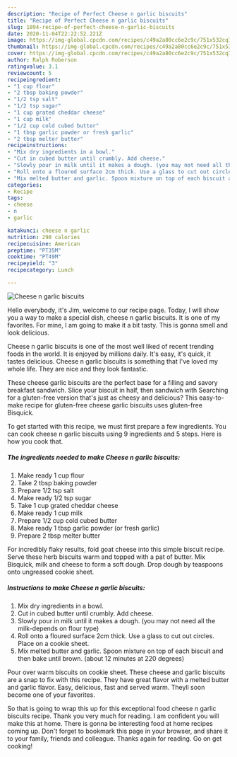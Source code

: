 ```yaml
---
description: "Recipe of Perfect Cheese n garlic biscuits"
title: "Recipe of Perfect Cheese n garlic biscuits"
slug: 1894-recipe-of-perfect-cheese-n-garlic-biscuits
date: 2020-11-04T22:22:52.221Z
image: https://img-global.cpcdn.com/recipes/c49a2a80cc6e2c9c/751x532cq70/cheese-n-garlic-biscuits-recipe-main-photo.jpg
thumbnail: https://img-global.cpcdn.com/recipes/c49a2a80cc6e2c9c/751x532cq70/cheese-n-garlic-biscuits-recipe-main-photo.jpg
cover: https://img-global.cpcdn.com/recipes/c49a2a80cc6e2c9c/751x532cq70/cheese-n-garlic-biscuits-recipe-main-photo.jpg
author: Ralph Roberson
ratingvalue: 3.1
reviewcount: 5
recipeingredient:
- "1 cup flour"
- "2 tbsp baking powder"
- "1/2 tsp salt"
- "1/2 tsp sugar"
- "1 cup grated cheddar cheese"
- "1 cup milk"
- "1/2 cup cold cubed butter"
- "1 tbsp garlic powder or fresh garlic"
- "2 tbsp melter butter"
recipeinstructions:
- "Mix dry ingredients in a bowl."
- "Cut in cubed butter until crumbly. Add cheese."
- "Slowly pour in milk until it makes a dough. (you may not need all the milk-depends on flour type)"
- "Roll onto a floured surface 2cm thick. Use a glass to cut out circles. Place on a cookie sheet."
- "Mix melted butter and garlic. Spoon mixture on top of each biscuit and then bake until brown. (about 12 minutes at 220 degrees)"
categories:
- Recipe
tags:
- cheese
- n
- garlic

katakunci: cheese n garlic 
nutrition: 298 calories
recipecuisine: American
preptime: "PT35M"
cooktime: "PT49M"
recipeyield: "3"
recipecategory: Lunch

---
```



![Cheese n garlic biscuits](https://img-global.cpcdn.com/recipes/c49a2a80cc6e2c9c/751x532cq70/cheese-n-garlic-biscuits-recipe-main-photo.jpg)

Hello everybody, it's Jim, welcome to our recipe page. Today, I will show you a way to make a special dish, cheese n garlic biscuits. It is one of my favorites. For mine, I am going to make it a bit tasty. This is gonna smell and look delicious.

Cheese n garlic biscuits is one of the most well liked of recent trending foods in the world. It is enjoyed by millions daily. It's easy, it's quick, it tastes delicious. Cheese n garlic biscuits is something that I've loved my whole life. They are nice and they look fantastic.

These cheese garlic biscuits are the perfect base for a filling and savory breakfast sandwich. Slice your biscuit in half, then sandwich with Searching for a gluten-free version that&#39;s just as cheesy and delicious? This easy-to-make recipe for gluten-free cheese garlic biscuits uses gluten-free Bisquick.


To get started with this recipe, we must first prepare a few ingredients. You can cook cheese n garlic biscuits using 9 ingredients and 5 steps. Here is how you cook that.

<!--inarticleads1-->

##### The ingredients needed to make Cheese n garlic biscuits:

1. Make ready 1 cup flour
1. Take 2 tbsp baking powder
1. Prepare 1/2 tsp salt
1. Make ready 1/2 tsp sugar
1. Take 1 cup grated cheddar cheese
1. Make ready 1 cup milk
1. Prepare 1/2 cup cold cubed butter
1. Make ready 1 tbsp garlic powder (or fresh garlic)
1. Prepare 2 tbsp melter butter


For incredibly flaky results, fold goat cheese into this simple biscuit recipe. Serve these herb biscuits warm and topped with a pat of butter. Mix Bisquick, milk and cheese to form a soft dough. Drop dough by teaspoons onto ungreased cookie sheet. 

<!--inarticleads2-->

##### Instructions to make Cheese n garlic biscuits:

1. Mix dry ingredients in a bowl.
1. Cut in cubed butter until crumbly. Add cheese.
1. Slowly pour in milk until it makes a dough. (you may not need all the milk-depends on flour type)
1. Roll onto a floured surface 2cm thick. Use a glass to cut out circles. Place on a cookie sheet.
1. Mix melted butter and garlic. Spoon mixture on top of each biscuit and then bake until brown. (about 12 minutes at 220 degrees)


Pour over warm biscuits on cookie sheet. These cheese and garlic biscuits are a snap to fix with this recipe. They have great flavor with a melted butter and garlic flavor. Easy, delicious, fast and served warm. Theyll soon become one of your favorites. 

So that is going to wrap this up for this exceptional food cheese n garlic biscuits recipe. Thank you very much for reading. I am confident you will make this at home. There is gonna be interesting food at home recipes coming up. Don't forget to bookmark this page in your browser, and share it to your family, friends and colleague. Thanks again for reading. Go on get cooking!
